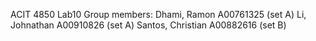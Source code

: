 
ACIT 4850 Lab10
Group members: Dhami, Ramon A00761325 (set A) 
               Li, Johnathan A00910826 (set A) 
               Santos, Christian A00882616 (set B)
